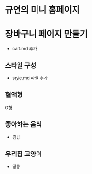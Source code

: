 # 규연의 미니 홈페이지

# 장바구니 페이지 만들기

- cart.md 추가

## 스타일 구성

- style.md 파일 추가

## 혈액형

O형

## 좋아하는 음식

- 김밥

## 우리집 고양이

- 땅콩
